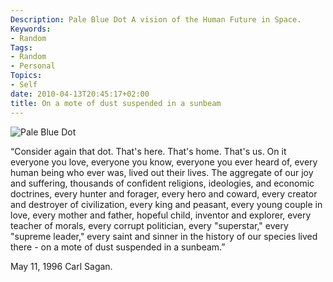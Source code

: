 ```yaml
---
Description: Pale Blue Dot A vision of the Human Future in Space.
Keywords:
- Random
Tags:
- Random
- Personal
Topics:
- Self
date: 2010-04-13T20:45:17+02:00
title: On a mote of dust suspended in a sunbeam
---
```


![](/media/pale-blue-dot.png "Pale Blue Dot")

“Consider again that dot. That's here. That's home. That's us. On it everyone
you love, everyone you know, everyone you ever heard of, every human being who
ever was, lived out their lives. The aggregate of our joy and suffering,
thousands of confident religions, ideologies, and economic doctrines, every
hunter and forager, every hero and coward, every creator and destroyer of
civilization, every king and peasant, every young couple in love, every mother
and father, hopeful child, inventor and explorer, every teacher of morals,
every corrupt politician, every "superstar," every "supreme leader," every
saint and sinner in the history of our species lived there - on a mote of dust
suspended in a sunbeam.”

May 11, 1996 Carl Sagan.

